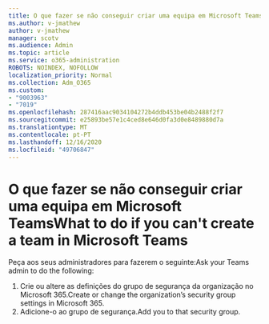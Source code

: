 ```yaml
---
title: O que fazer se não conseguir criar uma equipa em Microsoft Teams
ms.author: v-jmathew
author: v-jmathew
manager: scotv
ms.audience: Admin
ms.topic: article
ms.service: o365-administration
ROBOTS: NOINDEX, NOFOLLOW
localization_priority: Normal
ms.collection: Adm_O365
ms.custom:
- "9003963"
- "7019"
ms.openlocfilehash: 287416aac9034104272b4ddb453be04b2488f2f7
ms.sourcegitcommit: e25893be57e1c4ced8e646d0fa3d0e8489880d7a
ms.translationtype: MT
ms.contentlocale: pt-PT
ms.lasthandoff: 12/16/2020
ms.locfileid: "49706847"
---
```

# <a name="what-to-do-if-you-cant-create-a-team-in-microsoft-teams"></a><span data-ttu-id="acda9-102">O que fazer se não conseguir criar uma equipa em Microsoft Teams</span><span class="sxs-lookup"><span data-stu-id="acda9-102">What to do if you can't create a team in Microsoft Teams</span></span>

<span data-ttu-id="acda9-103">Peça aos seus administradores para fazerem o seguinte:</span><span class="sxs-lookup"><span data-stu-id="acda9-103">Ask your Teams admin to do the following:</span></span>

1. <span data-ttu-id="acda9-104">Crie ou altere as definições do grupo de segurança da organização no Microsoft 365.</span><span class="sxs-lookup"><span data-stu-id="acda9-104">Create or change the organization’s security group settings in Microsoft 365.</span></span>
2. <span data-ttu-id="acda9-105">Adicione-o ao grupo de segurança.</span><span class="sxs-lookup"><span data-stu-id="acda9-105">Add you to that security group.</span></span>
